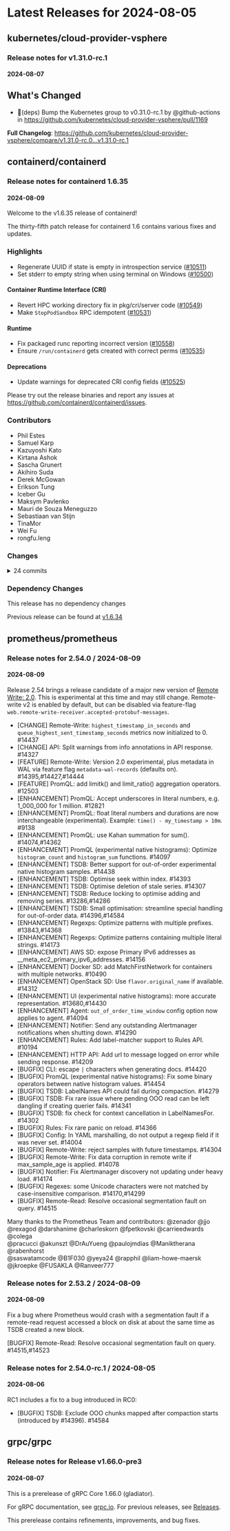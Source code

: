 # Latest Releases for 2024-08-05  
## kubernetes/cloud-provider-vsphere  
### Release notes for v1.31.0-rc.1  
#### 2024-08-07  
## What's Changed
* :seedling:(deps) Bump the Kubernetes group to v0.31.0-rc.1 by @github-actions in https://github.com/kubernetes/cloud-provider-vsphere/pull/1169


**Full Changelog**: https://github.com/kubernetes/cloud-provider-vsphere/compare/v1.31.0-rc.0...v1.31.0-rc.1  
## containerd/containerd  
### Release notes for containerd 1.6.35  
#### 2024-08-09  
Welcome to the v1.6.35 release of containerd!

The thirty-fifth patch release for containerd 1.6 contains various fixes
and updates.

### Highlights

* Regenerate UUID if state is empty in introspection service ([#10511](https://github.com/containerd/containerd/pull/10511))
* Set stderr to empty string when using terminal on Windows ([#10500](https://github.com/containerd/containerd/pull/10500))

#### Container Runtime Interface (CRI)

* Revert HPC working directory fix in pkg/cri/server code ([#10549](https://github.com/containerd/containerd/pull/10549))
* Make `StopPodSandbox` RPC idempotent ([#10531](https://github.com/containerd/containerd/pull/10531))

#### Runtime

* Fix packaged runc reporting incorrect version ([#10558](https://github.com/containerd/containerd/pull/10558))
* Ensure `/run/containerd` gets created with correct perms ([#10535](https://github.com/containerd/containerd/pull/10535))

#### Deprecations

* Update warnings for deprecated CRI config fields ([#10525](https://github.com/containerd/containerd/pull/10525))

Please try out the release binaries and report any issues at
https://github.com/containerd/containerd/issues.

### Contributors

* Phil Estes
* Samuel Karp
* Kazuyoshi Kato
* Kirtana Ashok
* Sascha Grunert
* Akihiro Suda
* Derek McGowan
* Erikson Tung
* Iceber Gu
* Maksym Pavlenko
* Mauri de Souza Meneguzzo
* Sebastiaan van Stijn
* TinaMor
* Wei Fu
* rongfu.leng

### Changes
<details><summary>24 commits</summary>
<p>

* Prepare release notes for v1.6.35 ([#10565](https://github.com/containerd/containerd/pull/10565))
  * [`849650ab7`](https://github.com/containerd/containerd/commit/849650ab7268ae16d659492d6f942eaca67ecbd3) Prepare release notes for v1.6.35
* Fix TestNewBinaryIOCleanup failing with gotip ([#10555](https://github.com/containerd/containerd/pull/10555))
  * [`4ec5cd6bd`](https://github.com/containerd/containerd/commit/4ec5cd6bd0c8d9a87ecade3812007b32e66232b2) Fix TestNewBinaryIOCleanup failing with gotip
* Fix packaged runc reporting incorrect version ([#10558](https://github.com/containerd/containerd/pull/10558))
  * [`9539b9b7b`](https://github.com/containerd/containerd/commit/9539b9b7b459dd01a1de6694639abd12dfe53361) script/setup/install-runc: fix runc using incorrect version
* Revert HPC working directory fix in pkg/cri/server code ([#10549](https://github.com/containerd/containerd/pull/10549))
  * [`c3c2b4eec`](https://github.com/containerd/containerd/commit/c3c2b4eec17844c3f3cbd7db9d9d03288ec36252) Revert "[release/1.7]: HPC working directory fix in pkg/cri/server code"
* update auths code comment ([#10537](https://github.com/containerd/containerd/pull/10537))
  * [`65cf37bcb`](https://github.com/containerd/containerd/commit/65cf37bcb49de11c2fd20fd21f76809739cb788d) update auths code comment
* Ensure `/run/containerd` gets created with correct perms ([#10535](https://github.com/containerd/containerd/pull/10535))
  * [`b1ef73e76`](https://github.com/containerd/containerd/commit/b1ef73e76a8913ae5347985647d576ea07873b9c) Ensure /run/containerd is created with correct perms
* Make `StopContainer` RPC idempotent ([#10530](https://github.com/containerd/containerd/pull/10530))
  * [`7134b03ba`](https://github.com/containerd/containerd/commit/7134b03ba546a9183bd7daf03ae5de56aeaad202) Make `StopContainer` RPC idempotent
* Make `StopPodSandbox` RPC idempotent ([#10531](https://github.com/containerd/containerd/pull/10531))
  * [`18ea8f288`](https://github.com/containerd/containerd/commit/18ea8f288ec87e3137d429adfc90c3a23e7277db) Make `StopPodSandbox` RPC idempotent
* Update warnings for deprecated CRI config fields ([#10525](https://github.com/containerd/containerd/pull/10525))
  * [`ed87e4787`](https://github.com/containerd/containerd/commit/ed87e47878e8cbcc3bc6df1cfd362ba18201f772) deprecation: update warnings for CRI config fields
* client: fix tasks with PID 0 cannot be forced to delete ([#10524](https://github.com/containerd/containerd/pull/10524))
  * [`5c8818782`](https://github.com/containerd/containerd/commit/5c8818782363935285f09b9ced3933c15baadfd8) client: fix tasks with PID 0 cannot be forced to delete
* Regenerate UUID if state is empty in introspection service ([#10511](https://github.com/containerd/containerd/pull/10511))
  * [`a4846fc0d`](https://github.com/containerd/containerd/commit/a4846fc0d30878e2869cccdd7d46693df474bd65) introspection: regenerate UUID if state is empty
* Set stderr to empty string when using terminal on Windows ([#10500](https://github.com/containerd/containerd/pull/10500))
  * [`484705c62`](https://github.com/containerd/containerd/commit/484705c62156ed058e27f6f66d6bf77d13c65198) Set stderr to empty string when using terminal on Windows.
</p>
</details>

### Dependency Changes

This release has no dependency changes

Previous release can be found at [v1.6.34](https://github.com/containerd/containerd/releases/tag/v1.6.34)
  
## prometheus/prometheus  
### Release notes for 2.54.0 / 2024-08-09  
#### 2024-08-09  
Release 2.54 brings a release candidate of a major new version of [Remote Write: 2.0](https://prometheus.io/docs/specs/remote_write_spec_2_0/).
This is experimental at this time and may still change.
Remote-write v2 is enabled by default, but can be disabled via feature-flag `web.remote-write-receiver.accepted-protobuf-messages`.

* [CHANGE] Remote-Write: `highest_timestamp_in_seconds` and `queue_highest_sent_timestamp_seconds` metrics now initialized to 0. #14437
* [CHANGE] API: Split warnings from info annotations in API response. #14327
* [FEATURE] Remote-Write: Version 2.0 experimental, plus metadata in WAL via feature flag `metadata-wal-records` (defaults on). #14395,#14427,#14444
* [FEATURE] PromQL: add limitk() and limit_ratio() aggregation operators. #12503
* [ENHANCEMENT] PromQL: Accept underscores in literal numbers, e.g. 1_000_000 for 1 million. #12821
* [ENHANCEMENT] PromQL: float literal numbers and durations are now interchangeable (experimental). Example: `time() - my_timestamp > 10m`. #9138
* [ENHANCEMENT] PromQL: use Kahan summation for sum(). #14074,#14362
* [ENHANCEMENT] PromQL (experimental native histograms): Optimize `histogram_count` and `histogram_sum` functions. #14097
* [ENHANCEMENT] TSDB: Better support for out-of-order experimental native histogram samples. #14438
* [ENHANCEMENT] TSDB: Optimise seek within index. #14393
* [ENHANCEMENT] TSDB: Optimise deletion of stale series. #14307
* [ENHANCEMENT] TSDB: Reduce locking to optimise adding and removing series. #13286,#14286
* [ENHANCEMENT] TSDB: Small optimisation: streamline special handling for out-of-order data. #14396,#14584
* [ENHANCEMENT] Regexps: Optimize patterns with multiple prefixes. #13843,#14368
* [ENHANCEMENT] Regexps: Optimize patterns containing multiple literal strings. #14173
* [ENHANCEMENT] AWS SD: expose Primary IPv6 addresses as __meta_ec2_primary_ipv6_addresses. #14156
* [ENHANCEMENT] Docker SD: add MatchFirstNetwork for containers with multiple networks. #10490
* [ENHANCEMENT] OpenStack SD: Use `flavor.original_name` if available. #14312
* [ENHANCEMENT] UI (experimental native histograms): more accurate representation. #13680,#14430
* [ENHANCEMENT] Agent: `out_of_order_time_window` config option now applies to agent. #14094
* [ENHANCEMENT] Notifier: Send any outstanding Alertmanager notifications when shutting down. #14290
* [ENHANCEMENT] Rules: Add label-matcher support to Rules API. #10194
* [ENHANCEMENT] HTTP API: Add url to message logged on error while sending response. #14209
* [BUGFIX] CLI: escape `|` characters when generating docs. #14420
* [BUGFIX] PromQL (experimental native histograms): Fix some binary operators between native histogram values. #14454
* [BUGFIX] TSDB: LabelNames API could fail during compaction. #14279
* [BUGFIX] TSDB: Fix rare issue where pending OOO read can be left dangling if creating querier fails. #14341
* [BUGFIX] TSDB: fix check for context cancellation in LabelNamesFor. #14302
* [BUGFIX] Rules: Fix rare panic on reload. #14366
* [BUGFIX] Config: In YAML marshalling, do not output a regexp field if it was never set. #14004
* [BUGFIX] Remote-Write: reject samples with future timestamps. #14304
* [BUGFIX] Remote-Write: Fix data corruption in remote write if max_sample_age is applied. #14078
* [BUGFIX] Notifier: Fix Alertmanager discovery not updating under heavy load. #14174
* [BUGFIX] Regexes: some Unicode characters were not matched by case-insensitive comparison. #14170,#14299
* [BUGFIX] Remote-Read: Resolve occasional segmentation fault on query. #14515

Many thanks to the Prometheus Team and contributors:
@zenador 
@jjo 
@rexagod 
@darshanime 
@charleskorn 
@fpetkovski 
@carrieedwards 
@colega  
@pracucci 
@akunszt 
@DrAuYueng 
@paulojmdias 
@Maniktherana 
@rabenhorst  
@saswatamcode 
@B1F030 
@yeya24 
@rapphil 
@liam-howe-maersk 
@jkroepke 
@FUSAKLA 
@Ranveer777 
  
### Release notes for 2.53.2 / 2024-08-09  
#### 2024-08-09  
Fix a bug where Prometheus would crash with a segmentation fault if a remote-read
request accessed a block on disk at about the same time as TSDB created a new block.

[BUGFIX] Remote-Read: Resolve occasional segmentation fault on query. #14515,#14523
  
### Release notes for 2.54.0-rc.1 / 2024-08-05  
#### 2024-08-06  
RC1 includes a fix to a bug introduced in RC0:

* [BUGFIX] TSDB: Exclude OOO chunks mapped after compaction starts (introduced by #14396). #14584
  
## grpc/grpc  
### Release notes for Release v1.66.0-pre3  
#### 2024-08-07  
This is a prerelease of gRPC Core 1.66.0 (gladiator).

For gRPC documentation, see [grpc.io](https://grpc.io/). For previous releases, see [Releases](https://github.com/grpc/grpc/releases).

This prerelease contains refinements, improvements, and bug fixes.
  
